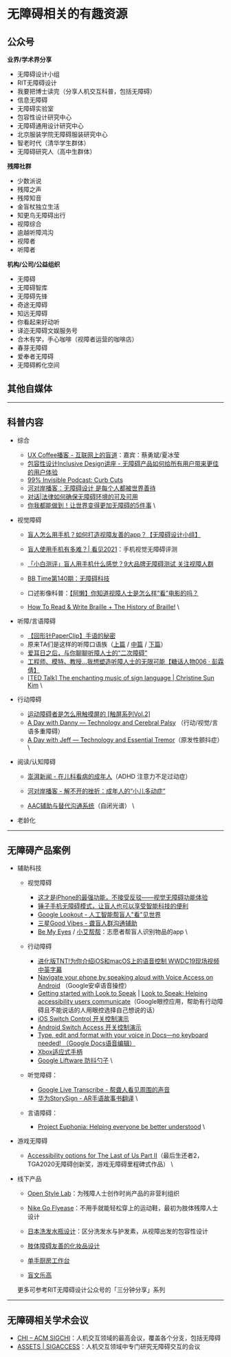 # 无障碍相关的有趣资源



## 公众号

**业界/学术界分享**
* 无障碍设计小组
* RIT无障碍设计
* 我要把博士读完（分享人机交互科普，包括无障碍）
* 信息无障碍
* 无障碍实验室
* 包容性设计研究中心
* 无障碍通用设计研究中心
* 北京服装学院无障碍服装研究中心
* 智老时代（清华学生群体）
* 无障碍研究人（高中生群体）

**残障社群**
* 少数派说
* 残障之声
* 残障知音
* 金盲杖独立生活
* 知更鸟无障碍出行
* 视障综合
* 逾越听障鸿沟
* 视障者
* 听障者

**机构/公司/公益组织**
* 无障碍
* 无障碍智库
* 无障碍先锋
* 奇途无障碍
* 知远无障碍
* 你看起来好动听
* 译迩无障碍文娱服务号
* 合木有学，手心咖啡（视障者运营的咖啡店）
* 春芽无障碍
* 爱奉者无障碍
* 无障碍孵化空间





## 其他自媒体



---



## 科普内容



*   综合

    *   [UX Coffee播客 - 互联网上的盲道](https://www.uxcoffee.com/episode/72)：嘉宾：蔡勇斌/夏冰莹
    *   [包容性设计Inclusive Design讲座 - 无障碍产品如何给所有用户带来更佳的用户体验](https://www.bilibili.com/video/BV1mK411V7oN?from=search&seid=18074116118171805392)
    *   [99% Invisible Podcast: Curb Cuts](https://99percentinvisible.org/episode/curb-cuts/)
    *   [河对岸播客：无障碍设计 是每个人都被世界善待](https://www.xiaoyuzhoufm.com/episode/6008c4fcca2eae825672f6e6)
    *   [对话|法律如何确保无障碍环境的可及可用](https://mp.weixin.qq.com/s/QEbX4Sb0tk1QCeF2vI8jeg)
    *   [你我都能做到！让世界变得更加无障碍的5件事](https://zhuanlan.zhihu.com/p/164918486) \




*   视觉障碍


    *   [盲人怎么用手机？如何打造视障友善的app？【无障碍设计小组】](https://www.bilibili.com/video/BV1gf4y197fk?from=search&seid=1145548665981189835)



    *   [盲人使用手机有多难？| 看见2021](https://www.bilibili.com/video/BV1Nf4y1v7qV)：手机视觉无障碍评测


    *   [「小白测评」盲人用手机什么感觉？9大品牌无障碍测试 关注视障人群](https://www.bilibili.com/video/BV1qg4y1v7zT/?spm_id_from=333.788.b_7265636f5f6c697374.5)
    *   [BB Time第140期：无障碍科技](https://www.bilibili.com/video/av27742384)
    *   口述影像科普：[【阿懒】你知道视障人士是怎么样“看”电影的吗？](https://www.bilibili.com/video/BV1dE411f72u)
    *   [How To Read & Write Braille + The History of Braille!](https://www.youtube.com/watch?v=a8AEkwtNEiM&list=PL5TJWDlWK-ife9TKUOx352_-ks8VbUoFU&index=20&t=858s) \




*   听障/言语障碍


    *   [【回形针PaperClip】手语的秘密](https://www.bilibili.com/video/BV1uA411u7wf?from=search&seid=8192088755277126342)
    *   原来TA们是这样的听障口语族（[上篇](https://mp.weixin.qq.com/s/Btbp0Kh2tVfc0iXKjEK96Q) / [中篇](https://mp.weixin.qq.com/s/eQTV28-DAu1QsZpEPRYGZA) / [下篇](https://mp.weixin.qq.com/s/uIGX2gkscb_vkTU7sr8eOA)）
    *   [爱耳日之后，与你聊聊听障人士的“二次障碍”](https://mp.weixin.qq.com/s/3ynGrUl_9hHmunykq5007Q)
    *   [工程师、模特、教授…我想塑造听障人士的无限可能【糖话人物006 · 彭霖倩】](https://mp.weixin.qq.com/s/EowIM0tILWAojAZ0j_cEjw)
    *   [[TED Talk] The enchanting music of sign language | Christine Sun Kim](https://www.youtube.com/watch?v=2Euof4PnjDk&list=PL5TJWDlWK-ife9TKUOx352_-ks8VbUoFU&index=7) \

*   行动障碍
    *   [运动障碍者是怎么用触摸屏的 [触屏系列Vol.2]](https://mp.weixin.qq.com/s/XnljsqcNNnSlaCHxPRdphQ)
    *   [A Day with Danny — Technology and Cerebral Palsy](https://www.youtube.com/watch?v=glR-Q6xFe-w) （行动/视觉/言语多重障碍）
    *   [A Day with Jeff — Technology and Essential Tremor](https://www.youtube.com/watch?v=pQNKCa-2oSY)（原发性颤抖症） \

*   阅读/认知障碍



    *   [澎湃新闻 - 在儿科看病的成年人](https://www.thepaper.cn/newsDetail_forward_10743052)（ADHD 注意力不足过动症）


    *   [河对岸播客 - 解不开的挫折：成年人的“小儿多动症”](https://www.xiaoyuzhoufm.com/episode/602474c9fd5b8c4381c4e58e)


    *   [AAC辅助与替代沟通系统](https://zhuanlan.zhihu.com/p/20874001)（自闭光谱） \



*   老龄化



---


## 无障碍产品案例



*   辅助科技


    *   视觉障碍


        *   [这才是iPhone的最强功能，不接受反驳——视觉无障碍功能体验](https://www.bilibili.com/video/BV13a411F7xF/?spm_id_from=333.788.b_7265636f5f6c697374.2)
        *   [锤子手机无障碍模式，让盲人也可以享受智能科技的便利](https://v.qq.com/x/page/z0502pmrsv4.html)
        *   [Google Lookout - 人工智能帮盲人"看"见世界](https://www.bilibili.com/video/BV1mt4y1m7Ki)
        *   [三星Good Vibes - 聋盲人群沟通辅助](https://www.bilibili.com/video/BV1kg4y1b7QR)
        *   [Be My Eyes](https://www.bemyeyes.com/) / [小艾帮帮](https://www.eyecoming.com/)：志愿者帮盲人识别物品的app \




    *   行动障碍


        *   [进化版TNT!为你介绍iOS和macOS上的语音控制 WWDC19现场视频 中英字幕](https://www.bilibili.com/video/BV1S4411T7YY?from=search&seid=16825133284126213293)
        *   [Navigate your phone by speaking aloud with Voice Access on Android](https://www.youtube.com/watch?v=3RyjUwzXWTs) （Google安卓语音操控）
        *   [Getting started with Look to Speak](https://www.youtube.com/watch?v=r6WVBSRe_ek) | [Look to Speak: Helping accessibility users communicate](https://www.youtube.com/watch?v=c3oNaq2Cugs)（Google眼控应用，帮助有行动障碍且不能说话的人用眼控选择自己想说的话）
        *   [iOS Switch Control 开关控制演示](https://www.youtube.com/watch?v=kj9UodcwIes)
        *   [Android Switch Access 开关控制演示](https://www.youtube.com/watch?v=rAIXE6ilRQ0)
        *   [Type, edit and format with your voice in Docs—no keyboard needed! （Google Docs语音编辑）](https://www.youtube.com/watch?v=v0rPu_pl0D8&list=PL590L5WQmH8dvW6kLjd5jRDN0IiCJHLZZ&index=51)
        *   [Xbox适应式手柄](https://www.bilibili.com/video/BV1HV411f72L)
        *   [Google Liftware 防抖勺子](https://www.bilibili.com/video/BV1cc411h7od) \




    *   听觉障碍：


        *   [Google Live Transcribe - 帮聋人看见周围的声音](https://www.bilibili.com/video/BV1VZ4y1j7HQ)
        *   [华为StorySign - AR手语故事书翻译](https://www.bilibili.com/video/BV1ZK4y1C77j) \




    *   言语障碍：


        *   [Project Euphonia: Helping everyone be better understood](https://www.youtube.com/watch?v=OAdegPmkK-o) \




*   游戏无障碍

    *   [Accessibility options for The Last of Us Part II](https://www.playstation.com/en-us/games/the-last-of-us-part-ii/accessibility/)（最后生还者2，TGA2020无障碍创新奖，游戏无障碍里程碑式作品） \



*   线下产品


	*   [Open Style Lab](https://www.openstylelab.org/)：为残障人士创作时尚产品的非营利组织

	*   [Nike Go Flyease](https://news.nike.com/news/nike-go-flyease-hands-free-shoe)：不用手就能轻松穿上的运动鞋，最初为肢体残障人士设计

	*   [日本洗发水瓶设计](https://zhuanlan.zhihu.com/p/347918273)：区分洗发水与护发素，从视障出发的包容性设计

	*   [肢体障碍友善的化妆品设计](https://www.vogue.co.uk/beauty/article/the-rise-of-disability-friendly-beauty-brands)

	*   [单手厨房工作台](https://www.bilibili.com/video/BV1Gg4y1a7DT)

	*   [盲文乐高](https://www.bilibili.com/video/BV1454y1d7Eu)

    更多可参考RIT无障碍设计公众号的「三分钟分享」系列


---



## 无障碍相关学术会议



*   [CHI – ACM SIGCHI](https://sigchi.org/conferences/conference-history/chi/)：人机交互领域的最高会议，覆盖各个分支，包括无障碍
*   [ASSETS | SIGACCESS](http://www.sigaccess.org/assets/)：人机交互领域中专门研究无障碍交互的会议
